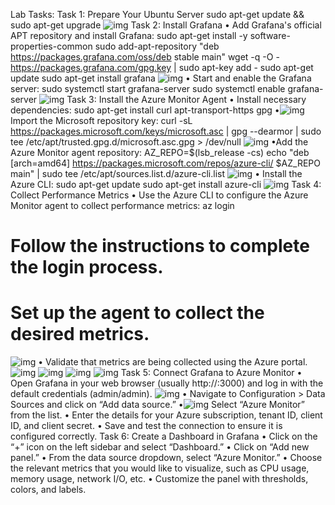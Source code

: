 Lab Tasks:
Task 1: Prepare Your Ubuntu Server
sudo apt-get update && sudo apt-get upgrade
![img](<img/Screenshot 2024-03-23 at 2.29.40 PM.png>)
Task 2: Install Grafana
•
Add Grafana's official APT repository and install Grafana:
sudo apt-get install -y software-properties-common
sudo add-apt-repository "deb https://packages.grafana.com/oss/deb stable main"
wget -q -O - https://packages.grafana.com/gpg.key | sudo apt-key add -
sudo apt-get update
sudo apt-get install grafana
![img](<img/Screenshot 2024-03-23 at 2.33.57 PM.png>)
•
Start and enable the Grafana server:
sudo systemctl start grafana-server
sudo systemctl enable grafana-server
![img](<img/Screenshot 2024-03-23 at 2.39.10 PM.png>)
Task 3: Install the Azure Monitor Agent
•
Install necessary dependencies:
sudo apt-get install curl apt-transport-https gpg
•![img](<img/Screenshot 2024-03-23 at 2.36.03 PM.png>)
Import the Microsoft repository key:
curl -sL https://packages.microsoft.com/keys/microsoft.asc | gpg --dearmor | sudo tee /etc/apt/trusted.gpg.d/microsoft.asc.gpg > /dev/null
![img](<img/Screenshot 2024-03-23 at 2.41.16 PM.png>)
•Add the Azure Monitor agent repository:
AZ_REPO=$(lsb_release -cs)
echo "deb [arch=amd64] https://packages.microsoft.com/repos/azure-cli/ $AZ_REPO main" | sudo tee /etc/apt/sources.list.d/azure-cli.list
![img](<img/Screenshot 2024-03-23 at 2.43.32 PM.png>)
• Install the Azure CLI:
sudo apt-get update
sudo apt-get install azure-cli
![img](<img/Screenshot 2024-03-23 at 2.15.35 PM.png>)
Task 4: Collect Performance Metrics
• Use the Azure CLI to configure the Azure Monitor agent to collect performance metrics:
az login
# Follow the instructions to complete the login process.
# Set up the agent to collect the desired metrics.
![img](<img/Screenshot 2024-03-23 at 4.33.52 PM.png>)
•
Validate that metrics are being collected using the Azure portal.
![img](<img/Screenshot 2024-03-23 at 4.41.03 PM.png>)
![img](<img/Screenshot 2024-03-23 at 4.45.02 PM.png>)
![img](<img/Screenshot 2024-03-23 at 5.00.18 PM.png>)
![img](<img/Screenshot 2024-03-23 at 5.03.55 PM.png>)
Task 5: Connect Grafana to Azure Monitor
•
Open Grafana in your web browser (usually http://<your-server-ip>:3000) and log in with the default credentials (admin/admin).
![img](<img/Screenshot 2024-03-23 at 4.37.50 PM.png>)
•
Navigate to Configuration > Data Sources and click on “Add data source.”
•![img](<img/Screenshot 2024-03-23 at 5.09.42 PM.png>)
Select “Azure Monitor” from the list.
•
Enter the details for your Azure subscription, tenant ID, client ID, and client secret.
•
Save and test the connection to ensure it is configured correctly.
Task 6: Create a Dashboard in Grafana
•
Click on the “+” icon on the left sidebar and select “Dashboard.”
•
Click on “Add new panel.”
•
From the data source dropdown, select “Azure Monitor.”
•
Choose the relevant metrics that you would like to visualize, such as CPU usage, memory usage, network I/O, etc.
•
Customize the panel with thresholds, colors, and labels.